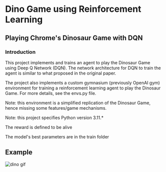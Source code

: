 # Dino Game using Reinforcement Learning

## Playing Chrome's Dinosaur Game with DQN

### Introduction

This project implements and trains an agent to play the Dinosaur Game using Deep Q Network (DQN). The network architecture for DQN to train the agent is similar to what proposed in the original paper.

The project also implements a custom gymnasium (previously OpenAI gym) environment for training a reinforcement learning agent to play the Dinosaur Game. For more details, see the envs.py file.

Note: this environment is a simplified replication of the Dinosaur Game, hence missing some features/game mechanisms.

Note: this project specifies Python version 3.11.*

The reward is defined to be alive

The model's best parameters are in the train folder

## Example
![dino gif](https://github.com/FruitPnchSamuraiG/Chrome_Dino_game/assets/146465657/3302f08e-cf9f-4f0a-8cd9-fa6455932deb)
